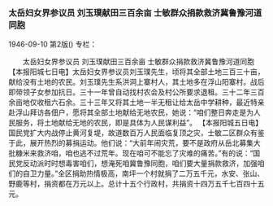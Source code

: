 ### 太岳妇女界参议员  刘玉璞献田三百余亩  士敏群众捐款救济冀鲁豫河道同胞

1946-09-10
第2版()
专栏：

　　太岳妇女界参议员
    刘玉璞献田三百余亩
    士敏群众捐款救济冀鲁豫河道同胞
    【本报阳城七日电】太岳妇女界参议员刘玉璞先生，顷将其全部土地三百三十亩，献给没有土地的农民。刘玉璞先生系洪洞上寨村人，其土地多在浮山阳寨村。战后即带领子女参加抗日。三十一年曾自动找村农会及村公所要求退租。三十二年三百余亩地仅收租六石余。三十三年又将其土地一半无租让给太岳中学耕种，最近特亲赴浮山拜访各佃户，愿将其全部土地献给无地农民，她说：“咱们整日奔走是为人民服务，将土地献给无地的农民，即是具体为人民谋利益”。
    【本报阳城五日电】国民党扩大内战停止黄河复堤，故道数百万人民面临复顶之灾，士敏二区群众有鉴于此，展开热烈的募捐运动。他们说：“大前年闹灾荒，要不是政府从岳北募集大批糠米来救济咱，咱也逃不过荒年。现在咱可不能忘了灾难的痛苦。”有的说：“国民党反动派时时想毒害咱们，想淹死咱冀鲁豫同胞，咱们要大量捐款救济，加强咱们的自卫力量。”全区捐助热情极高，南坪一个村就捐了二万五千元，水安、张山、野鹿等村，捐资都在万元以上。总计十五个行政村，共捐资十四万五千七百四十五元。
